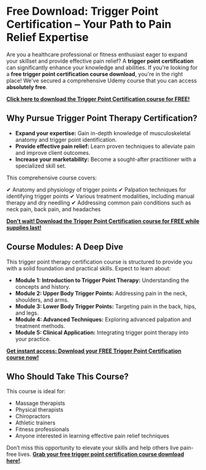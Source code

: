 # Free Download: Trigger Point Certification – Your Path to Pain Relief Expertise

Are you a healthcare professional or fitness enthusiast eager to expand your skillset and provide effective pain relief? A **trigger point certification** can significantly enhance your knowledge and abilities. If you're looking for a **free trigger point certification course download**, you're in the right place! We've secured a comprehensive Udemy course that you can access **absolutely free**.

[**Click here to download the Trigger Point Certification course for FREE!**](https://udemywork.com/trigger-point-certification)

## Why Pursue Trigger Point Therapy Certification?

*   **Expand your expertise:** Gain in-depth knowledge of musculoskeletal anatomy and trigger point identification.
*   **Provide effective pain relief:** Learn proven techniques to alleviate pain and improve client outcomes.
*   **Increase your marketability:** Become a sought-after practitioner with a specialized skill set.

This comprehensive course covers:

✔ Anatomy and physiology of trigger points
✔ Palpation techniques for identifying trigger points
✔ Various treatment modalities, including manual therapy and dry needling
✔ Addressing common pain conditions such as neck pain, back pain, and headaches

[**Don't wait! Download the Trigger Point Certification course for FREE while supplies last!**](https://udemywork.com/trigger-point-certification)

## Course Modules: A Deep Dive

This trigger point therapy certification course is structured to provide you with a solid foundation and practical skills. Expect to learn about:

*   **Module 1: Introduction to Trigger Point Therapy:** Understanding the concepts and history.
*   **Module 2: Upper Body Trigger Points:** Addressing pain in the neck, shoulders, and arms.
*   **Module 3: Lower Body Trigger Points:** Targeting pain in the back, hips, and legs.
*   **Module 4: Advanced Techniques:** Exploring advanced palpation and treatment methods.
*   **Module 5: Clinical Application:** Integrating trigger point therapy into your practice.

[**Get instant access: Download your FREE Trigger Point Certification course now!**](https://udemywork.com/trigger-point-certification)

## Who Should Take This Course?

This course is ideal for:

*   Massage therapists
*   Physical therapists
*   Chiropractors
*   Athletic trainers
*   Fitness professionals
*   Anyone interested in learning effective pain relief techniques

Don’t miss this opportunity to elevate your skills and help others live pain-free lives. **[Grab your free trigger point certification course download here!](https://udemywork.com/trigger-point-certification)**.
